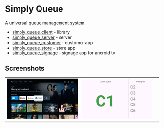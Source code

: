# Simply Queue

A universal queue management system.

 * [simply_queue_client](/simply_queue_client/) - library
 * [simply_queue_server](/simply_queue_server/) - server
 * [simply_queue_customer](/simply_queue_customer/) - customer app
 * [simply_queue_store](/simply_queue_store/) - store app
 * [simply_queue_signage](/simply_queue_signage/) - signage app for android tv


 ## Screenshots

 | ![](/screenshots/signage01.png) |![](/screenshots/signage02.png)  |  |
|---|---|---|
|  |  |  |




